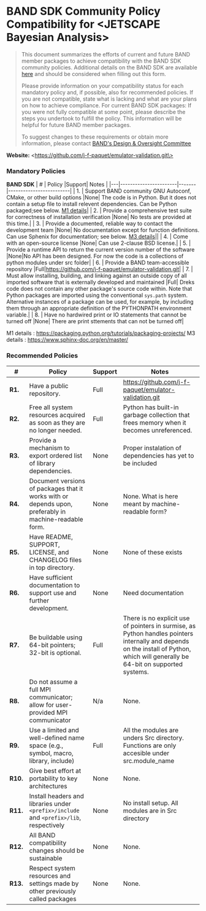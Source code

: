 # BAND SDK Community Policy Compatibility for \<JETSCAPE Bayesian Analysis\>


> This document summarizes the efforts of current and future BAND member packages to achieve compatibility with the BAND SDK community policies. Additional details on the BAND SDK are available [here](https://github.com/bandframework/privateband/blob/team/Resources/bandsdk.md) and should be considered when filling out this form.
>
> Please provide information on your compatibility status for each mandatory policy and, if possible, also for recommended policies.
If you are not compatible, state what is lacking and what are your plans on how to achieve compliance.
For current BAND SDK packages: If you were not fully compatible at some point, please describe the steps you undertook to fulfill the policy. This information will be helpful for future BAND member packages.
>
> To suggest changes to these requirements or obtain more information, please contact [BAND's Design & Oversight Committee](https://github.com/bandframework/privateband/blob/team/Resources/DesignandOversight.md)



**Website:** \<https://github.com/j-f-paquet/emulator-validation.git\>

### Mandatory Policies

**BAND SDK**
| # | Policy                 |Support| Notes                   |
|---|-----------------------|-------|-------------------------|
| 1. | Support BAND community GNU Autoconf, CMake, or other build options |None| The code is in Python. But it does not contain a setup file to install relevent dependencies. Can be Python packaged;see below. [M1 details](#m1-details)|
| 2. | Provide a comprehensive test suite for correctness of installation verification |None| No tests are provided at this time.| 
| 3. | Provide a documented, reliable way to contact the development team |None| No documentation except for function definitions. Can use Sphenix for documentation; see below. [M3 details](#m3-details)||
| 4. | Come with an open-source license |None| Can use 2-clause BSD license.|
| 5. | Provide a runtime API to return the current version number of the software |None|No API has been designed. For now the code is a collections of python modules under src folder|
| 6. | Provide a BAND team-accessible repository |Full|https://github.com/j-f-paquet/emulator-validation.git|
| 7. | Must allow installing, building, and linking against an outside copy of all imported software that is externally developed and maintained |Full| Dreks code does not contain any other package's source code within. Note that Python packages are imported using the conventional `sys.path` system. Alternative instances of a package can be used, for example, by including them through an appropriate definition of the PYTHONPATH environment variable.|
| 8. |  Have no hardwired print or IO statements that cannot be turned off |None| There are print sttements that can not be turned off|

M1 details <a id="m1-details"></a>: https://packaging.python.org/tutorials/packaging-projects/
M3 details <a id="m3-details"></a>: https://www.sphinx-doc.org/en/master/

### Recommended Policies

| # | Policy                 |Support| Notes                   |
|---|------------------------|-------|-------------------------|
|**R1.**| Have a public repository. |Full| https://github.com/j-f-paquet/emulator-validation.git|
|**R2.**| Free all system resources acquired as soon as they are no longer needed. |Full| Python has built-in garbage collection that frees memory when it becomes unreferenced. |
|**R3.**| Provide a mechanism to export ordered list of library dependencies. |None|Proper instalation of dependencies has yet to be included|
|**R4.**| Document versions of packages that it works with or depends upon, preferably in machine-readable form.  |None| None. What is here meant by machine-readable form? |
|**R5.**| Have README, SUPPORT, LICENSE, and CHANGELOG files in top directory.  |None| None of these exists|
|**R6.**| Have sufficient documentation to support use and further development.  |None| Need documentation |
|**R7.**| Be buildable using 64-bit pointers; 32-bit is optional.|Full| There is no explicit use of pointers in surmise, as Python handles pointers internally and depends on the install of Python, which will generally be 64-bit on supported systems.|
|**R8.**| Do not assume a full MPI communicator; allow for user-provided MPI communicator |N/a| None. |
|**R9.**| Use a limited and well-defined name space (e.g., symbol, macro, library, include) |Full| All the modules are unders Src directory. Functions are only accesible under src.module_name|
|**R10.**| Give best effort at portability to key architectures |None| None.|
|**R11.**| Install headers and libraries under `<prefix>/include` and `<prefix>/lib`, respectively |None| No install setup. All modules are in Src directory|
|**R12.**| All BAND compatibility changes should be sustainable |None| None.|
|**R13.**| Respect system resources and settings made by other previously called packages |None| None.|
